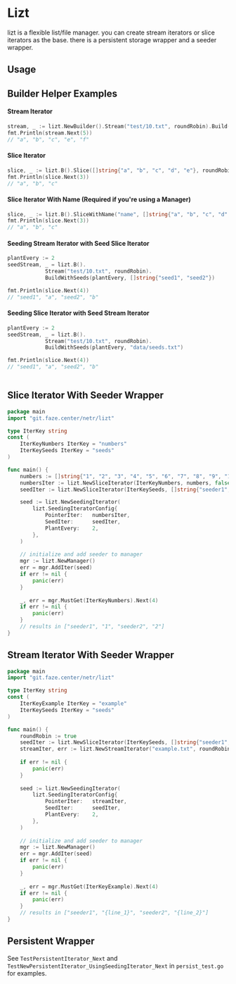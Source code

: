 # Lizt
lizt is a flexible list/file manager. you can create stream iterators or slice iterators as the base. there is a persistent storage wrapper and a seeder wrapper.

## Usage

## Builder Helper Examples

#### Stream Iterator
```go
stream, _ := lizt.NewBuilder().Stream("test/10.txt", roundRobin).Build()
fmt.Println(stream.Next(5))
// "a", "b", "c", "e", "f"
```

#### Slice Iterator
```go
slice, _ := lizt.B().Slice([]string{"a", "b", "c", "d", "e"}, roundRobin).Build() // creates a random string name for ease of use
fmt.Println(slice.Next(3))
// "a", "b", "c"
```

#### Slice Iterator With Name (Required if you're using a Manager)
```go
slice, _ := lizt.B().SliceWithName("name", []string{"a", "b", "c", "d", "e"}, roundRobin).Build()
fmt.Println(slice.Next(3))
// "a", "b", "c"
```

#### Seeding Stream Iterator with Seed Slice Iterator
```go
plantEvery := 2
seedStream, _ = lizt.B().
            Stream("test/10.txt", roundRobin).
            BuildWithSeeds(plantEvery, []string{"seed1", "seed2"})

fmt.Println(slice.Next(4))
// "seed1", "a", "seed2", "b"
```

#### Seeding Slice Iterator with Seed Stream Iterator
```go
plantEvery := 2
seedStream, _ = lizt.B().
            Stream("test/10.txt", roundRobin).
            BuildWithSeeds(plantEvery, "data/seeds.txt")

fmt.Println(slice.Next(4))
// "seed1", "a", "seed2", "b"
	
```

## Slice Iterator With Seeder Wrapper
```go
package main
import "git.faze.center/netr/lizt"

type IterKey string
const (
	IterKeyNumbers IterKey = "numbers"   
	IterKeySeeds IterKey = "seeds"
)

func main() {
    numbers := []string{"1", "2", "3", "4", "5", "6", "7", "8", "9", "10"}
    numbersIter := lizt.NewSliceIterator(IterKeyNumbers, numbers, false)
    seedIter := lizt.NewSliceIterator(IterKeySeeds, []string{"seeder1", "seeder2"}, true)

    seed := lizt.NewSeedingIterator(
        lizt.SeedingIteratorConfig{
            PointerIter:   numbersIter,
            SeedIter:      seedIter,
            PlantEvery:    2,
        },
    )
    
    // initialize and add seeder to manager
    mgr := lizt.NewManager()
    err = mgr.AddIter(seed)
    if err != nil {
        panic(err)
    }
    
    _, err = mgr.MustGet(IterKeyNumbers).Next(4)
    if err != nil {
        panic(err)
    }
    // results in ["seeder1", "1", "seeder2", "2"]
}
```

## Stream Iterator With Seeder Wrapper
```go
package main
import "git.faze.center/netr/lizt"

type IterKey string
const (
    IterKeyExample IterKey = "example"
    IterKeySeeds IterKey = "seeds"
)

func main() {
    roundRobin := true
    seedIter := lizt.NewSliceIterator(IterKeySeeds, []string{"seeder1", "seeder2"}, roundRobin)
    streamIter, err := lizt.NewStreamIterator("example.txt", roundRobin)
	
    if err != nil {
        panic(err)
    }
    
    seed := lizt.NewSeedingIterator(
        lizt.SeedingIteratorConfig{
	        PointerIter:   streamIter,
	        SeedIter:      seedIter,
	        PlantEvery:    2,
        },
    )
    
    // initialize and add seeder to manager
    mgr := lizt.NewManager()
    err = mgr.AddIter(seed)
    if err != nil {
        panic(err)
    }
    
    _, err = mgr.MustGet(IterKeyExample).Next(4)
    if err != nil {
        panic(err)
    }
    // results in ["seeder1", "{line_1}", "seeder2", "{line_2}"]
}
```

## Persistent Wrapper
See `TestPersistentIterator_Next` and `TestNewPersistentIterator_UsingSeedingIterator_Next` in `persist_test.go` for examples.
